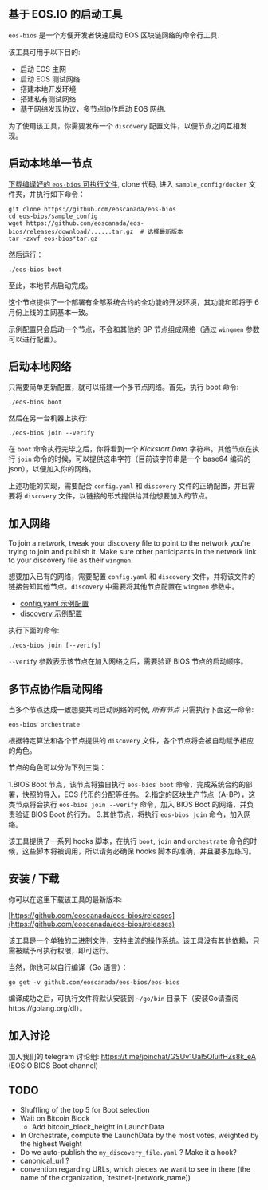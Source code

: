 基于 EOS.IO 的启动工具
--------------------------------------------------------


`eos-bios` 是一个方便开发者快速启动 EOS 区块链网络的命令行工具.


该工具可用于以下目的:

* 启动 EOS 主网
* 启动 EOS 测试网络
* 搭建本地开发环境
* 搭建私有测试网络
* 基于网络发现协议，多节点协作启动 EOS 网络.

为了使用该工具，你需要发布一个 `discovery` 配置文件，以便节点之间互相发现。


启动本地单一节点
-----------------------------------------

[下载编译好的 `eos-bios` 可执行文件](https://github.com/eoscanada/eos-bios/releases),
clone 代码, 进入 `sample_config/docker` 文件夹，并执行如下命令：

    git clone https://github.com/eoscanada/eos-bios
    cd eos-bios/sample_config
    wget https://github.com/eoscanada/eos-bios/releases/download/......tar.gz  # 选择最新版本
    tar -zxvf eos-bios*tar.gz


然后运行：

    ./eos-bios boot

至此，本地节点启动完成。

这个节点提供了一个部署有全部系统合约的全功能的开发环境，其功能和即将于 6 月份上线的主网基本一致。

示例配置只会启动一个节点，不会和其他的 BP 节点组成网络（通过 `wingmen` 参数可以进行配置）。


启动本地网络
--------------

只需要简单更新配置，就可以搭建一个多节点网络。首先，执行 boot 命令:


    ./eos-bios boot

然后在另一台机器上执行:

    ./eos-bios join --verify

在 `boot` 命令执行完毕之后，你将看到一个
_Kickstart Data_ 字符串。其他节点在执行 `join` 命令的时候，可以提供这串字符（目前该字符串是一个 base64 编码的 json），以便加入你的网络。

上述功能的实现，需要配合 `config.yaml` 和 `discovery` 文件的正确配置，并且需要将 `discovery` 文件，以链接的形式提供给其他想要加入的节点。


加入网络
------------------------

To join a network, tweak your discovery file to point to the network you're trying to join and publish it. Make sure other participants in the network link to your discovery file as their `wingmen`.

想要加入已有的网络，需要配置 `config.yaml` 和 `discovery` 文件，并将该文件的链接告知其他节点。`discovery` 中需要将其他节点配置在 `wingmen` 参数中。

* [config.yaml 示例配置](sample_config/config.yaml)
* [discovery 示例配置](https://github.com/eoscanada/network-discovery)

执行下面的命令:

    ./eos-bios join [--verify]

`--verify` 参数表示该节点在加入网络之后，需要验证 BIOS 节点的启动顺序。

多节点协作启动网络
------------------------------

当多个节点达成一致想要共同启动网络的时候, *所有节点* 只需执行下面这一命令:

    eos-bios orchestrate

根据特定算法和各个节点提供的 `discovery` 文件，各个节点将会被自动赋予相应的角色。

节点的角色可以分为下列三类：

1.BIOS Boot 节点，该节点将独自执行 `eos-bios boot` 命令，完成系统合约的部署，快照的导入，EOS 代币的分配等任务。
2.指定的区块生产节点（A-BP），这类节点将会执行 `eos-bios join --verify` 命令，加入 BIOS Boot 的网络，并负责验证 BIOS Boot 的行为。
3.其他节点，将执行 `eos-bios join` 命令，加入网络。

该工具提供了一系列 hooks 脚本，在执行 `boot`, `join` and `orchestrate` 命令的时候，这些脚本将被调用，所以请务必确保 hooks 脚本的准确，并且要多加练习。


安装 / 下载
------------------

你可以在这里下载该工具的最新版本:

[https://github.com/eoscanada/eos-bios/releases](https://github.com/eoscanada/eos-bios/releases)

该工具是一个单独的二进制文件，支持主流的操作系统。该工具没有其他依赖，只需被赋予可执行权限，即可运行。

当然，你也可以自行编译（Go 语言）：

    go get -v github.com/eoscanada/eos-bios/eos-bios

编译成功之后，可执行文件将默认安装到 `~/go/bin` 目录下（安装Go请查阅https://golang.org/dl）。


加入讨论
-------------------

加入我们的 telegram 讨论组:
https://t.me/joinchat/GSUv1UaI5QIuifHZs8k_eA (EOSIO BIOS Boot channel)




TODO
----

* Shuffling of the top 5 for Boot selection
* Wait on Bitcoin Block
  * Add bitcoin_block_height in LaunchData
* In Orchestrate, compute the LaunchData by the most votes, weighted by the highest Weight
* Do we auto-publish the `my_discovery_file.yaml` ? Make it a hook?
* canonical_url ?
* convention regarding URLs, which pieces we want to see in there (the name of the organization, `testnet-[network_name])
